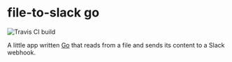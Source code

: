 # file-to-slack go

![Travis CI build](https://travis-ci.org/fracasula/slack-go.svg?branch=master)

A little app written [Go](https://golang.org/) that reads from a file and sends its content to a Slack webhook.
